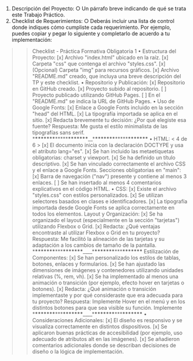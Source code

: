 1. Descripción del Proyecto:
   ○ Un párrafo breve indicando de qué se trata este Trabajo Práctico.
2. Checklist de Requerimientos:
   ○ Deberás incluir una lista de control donde indiques cómo cumpliste cada
   requerimiento. Por ejemplo, puedes copiar y pegar lo siguiente y completarlo de
   acuerdo a tu implementación:

> > Checklist - Práctica Formativa Obligatoria 1
> > • Estructura del Proyecto:
> > [x] Archivo "index.html" ubicado en la raíz.
> > [x] Carpeta "css" que contenga el archivo "styles.css".
> > [x] (Opcional) Carpeta "img" para recursos gráficos.
> > [x] Archivo "README.md" creado, que incluya una breve descripción del TP y este checklist.
> > • Repositorio y Publicación:
> > [x] Repositorio en GitHub creado.
> > [x] Proyecto subido al repositorio.
> > [ ] Proyecto publicado utilizando GitHub Pages.
> > [ ] En el "README.md" se indica la URL de GitHub Pages.
> > • Uso de Google Fonts:
> > [x] Enlace a Google Fonts incluido en la sección "head" del HTML.
> > [x] La tipografía importada se aplica en el sitio.
> > [x] Redacta brevemente tu decisión: ¿Por qué elegiste esa fuente?
> > Respuesta: Me gusta el estilo minimalista de las tipografías sans serif. \***\*\*\*\*\*\*\***\*\*\*\*\***\*\*\*\*\*\*\***\_\_\***\*\*\*\*\*\*\***\*\*\*\*\***\*\*\*\*\*\*\***
> > • HTML:
> > < 4 de 6 >
> > [x] El documento inicia con la declaración DOCTYPE y usa el atributo lang="es".
> > [x] Se han incluido las metaetiquetas obligatorias: charset y viewport.
> > [x] Se ha definido un título descriptivo.
> > [x] Se han vinculado correctamente el archivo CSS y el enlace a Google Fonts.
> > Secciones obligatorias en "main":
> > [x] Barra de navegación ("nav") presente y contiene al menos 3 enlaces.
> > [ ] Se han insertado al menos 4 comentarios explicativos en el código HTML.
> > • CSS:
> > [x] Existe el archivo "styles.css" con estilos personalizados.
> > [x] Se utilizan selectores basados en clases e identificadores.
> > [x] La tipografía importada desde Google Fonts se aplica correctamente en todos los elementos.
> > Layout y Organización:
> > [x] Se ha organizado el layout (especialmente en la sección "tarjetas") utilizando Flexbox o Grid.
> > [x] Redacta: ¿Qué ventajas encontraste al utilizar Flexbox o Grid en tu proyecto?
> > Respuesta: Me facilitó la alineación de las tarjetas y su adaptación a los cambios de tamaño de la pantalla. \***\*\*\*\*\*\*\***\*\*\***\*\*\*\*\*\*\***\_\_\_\_\***\*\*\*\*\*\*\***\*\*\***\*\*\*\*\*\*\***
> > Estilización de Componentes:
> > [x] Se han personalizado los estilos de tablas, botones, enlaces y formularios.
> > [x] Se han ajustado las dimensiones de imágenes y contenedores utilizando unidades relativas (%,
> > rem, vh).
> > [x] Se ha implementado al menos una animación o transición (por ejemplo, efecto hover en tarjetas o botones).
> > [x] Redacta: ¿Qué animación o transición implementaste y por qué consideraste que era adecuada para tu proyecto?
> > Respuesta: Implemente Hover en el menú y en los distintos botones para que sea visible su función. Implemente \***\*\*\*\*\*\*\***\*\*\***\*\*\*\*\*\*\***\_\_\_\_\***\*\*\*\*\*\*\***\*\*\***\*\*\*\*\*\*\***
> > • Consideraciones Adicionales:
> > [x] El diseño es responsivo y se visualiza correctamente en distintos dispositivos.
> > [x] Se aplicaron buenas prácticas de accesibilidad (por ejemplo, uso adecuado de atributos alt en las imágenes).
> > [x] Se añadieron comentarios adicionales donde se describan decisiones de diseño o la lógica de implementación.
